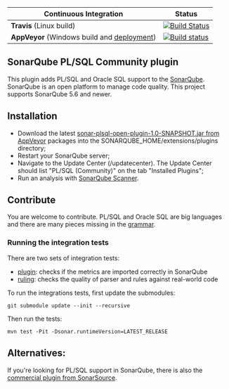Continuous Integration | Status
--- | ---
**Travis** (Linux build) | [![Build Status](https://travis-ci.org/felipebz/sonar-plsql.svg?branch=master)](https://travis-ci.org/felipebz/sonar-plsql)
**AppVeyor** (Windows build and [deployment](https://ci.appveyor.com/project/felipebz/sonar-plsql/build/artifacts)) | [![Build status](https://ci.appveyor.com/api/projects/status/6tpemq3g7d0drub8/branch/master?svg=true)](https://ci.appveyor.com/project/felipebz/sonar-plsql/branch/master)

## SonarQube PL/SQL Community plugin
This plugin adds PL/SQL and Oracle SQL support to the [SonarQube](https://www.sonarqube.org). SonarQube is an open platform to manage code quality. This project supports SonarQube 5.6 and newer.

## Installation
- Download the latest [sonar-plsql-open-plugin-1.0-SNAPSHOT.jar from AppVeyor](https://ci.appveyor.com/project/felipebz/sonar-plsql/build/artifacts) packages into the SONARQUBE_HOME/extensions/plugins directory;
- Restart your SonarQube server;
- Navigate to the Update Center (<SonarQube URL>/updatecenter). The Update Center should list "PL/SQL (Community)" on the tab "Installed Plugins";
- Run an analysis with [SonarQube Scanner](http://docs.sonarqube.org/display/SONAR/Analyzing+with+SonarQube+Scanner).

## Contribute
You are welcome to contribute. PL/SQL and Oracle SQL are big languages and there are many pieces missing in the [grammar](https://github.com/felipebz/sonar-plsql/blob/master/plsql-frontend/src/main/java/org/sonar/plugins/plsqlopen/api/PlSqlGrammar.java).

### Running the integration tests

There are two sets of integration tests:

- [plugin](https://github.com/felipebz/sonar-plsql/tree/master/its/plugin): checks if the metrics are imported correctly in SonarQube
- [ruling](https://github.com/felipebz/sonar-plsql/tree/master/its/ruling): checks the quality of parser and rules against real-world code

To run the integrations tests, first update the submodules:

    git submodule update --init --recursive
    
Then run the tests:
    
    mvn test -Pit -Dsonar.runtimeVersion=LATEST_RELEASE

## Alternatives:
If you're looking for PL/SQL support in SonarQube, there is also 
the [commercial plugin from SonarSource](http://www.sonarsource.com/products/plugins/languages/plsql/).
